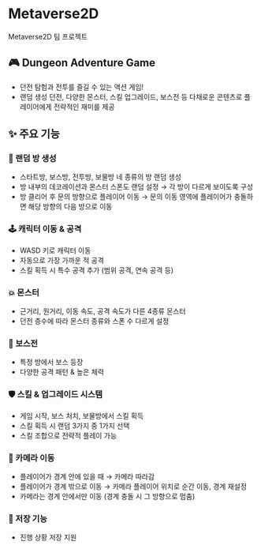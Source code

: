 # Metaverse2D
Metaverse2D 팀 프로젝트

## 🎮 Dungeon Adventure Game
- 던전 탐험과 전투를 즐길 수 있는 액션 게임!
- 랜덤 생성 던전, 다양한 몬스터, 스킬 업그레이드, 보스전 등 다채로운 콘텐츠로 플레이어에게 전략적인 재미를 제공

## ✨ 주요 기능
### 🏰 랜덤 방 생성
- 스타트방, 보스방, 전투방, 보물방 네 종류의 방 랜덤 생성
- 방 내부의 데코레이션과 몬스터 스폰도 랜덤 설정 → 각 방이 다르게 보이도록 구성
- 방 클리어 후 문의 방향으로 플레이어 이동
  → 문의 이동 영역에 플레이어가 충돌하면 해당 방향의 다음 방으로 이동

### 🕹️ 캐릭터 이동 & 공격
- WASD 키로 캐릭터 이동
- 자동으로 가장 가까운 적 공격
- 스킬 획득 시 특수 공격 추가 (범위 공격, 연속 공격 등)

### 💥 몬스터
- 근거리, 원거리, 이동 속도, 공격 속도가 다른 4종류 몬스터
- 던전 층수에 따라 몬스터 종류와 스폰 수 다르게 설정

### 👑 보스전
- 특정 방에서 보스 등장
- 다양한 공격 패턴 & 높은 체력

### 🛡️ 스킬 & 업그레이드 시스템
- 게임 시작, 보스 처치, 보물방에서 스킬 획득
- 스킬 획득 시 랜덤 3가지 중 1가지 선택
- 스킬 조합으로 전략적 플레이 가능

### 🎥 카메라 이동
- 플레이어가 경계 안에 있을 때 → 카메라 따라감
- 플레이어가 경계 밖으로 이동 → 카메라 플레이어 위치로 순간 이동, 경계 재설정
- 카메라는 경계 안에서만 이동 (경계 충돌 시 그 방향으로 멈춤)

### 💾 저장 기능
- 진행 상황 저장 지원
